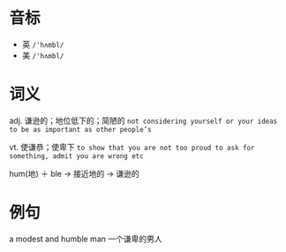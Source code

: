 # 音标

- 英 `/'hʌmbl/`
- 美 `/'hʌmbl/`

# 词义

adj. 谦逊的；地位低下的；简陋的
`not considering yourself or your ideas to be as important as other people’s`

vt. 使谦恭；使卑下
`to show that you are not too proud to ask for something, admit you are wrong etc`



hum(地) ＋ ble → 接近地的 → 谦逊的

# 例句

a modest and humble man
一个谦卑的男人



